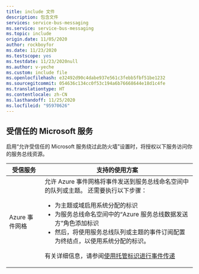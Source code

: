 ```yaml
---
title: include 文件
description: 包含文件
services: service-bus-messaging
ms.service: service-bus-messaging
ms.topic: include
origin.date: 11/05/2020
author: rockboyfor
ms.date: 11/23/2020
ms.testscope: yes
ms.testdate: 11/23/2020null
ms.author: v-yeche
ms.custom: include file
ms.openlocfilehash: e32492d90c4dabe937e561c3febb5fbf51be1232
ms.sourcegitcommit: 054636c134cc0f53c194a6b76668644e18d1c4fe
ms.translationtype: HT
ms.contentlocale: zh-CN
ms.lasthandoff: 11/25/2020
ms.locfileid: "95970626"
---
```

## <a name="trusted-microsoft-services"></a>受信任的 Microsoft 服务
启用“允许受信任的 Microsoft 服务绕过此防火墙”设置时，将授权以下服务访问你的服务总线资源。

<!--CORRECT ON Trusted Microsoft services-->

| 受信服务 | 支持的使用方案 | 
| --------------- | ------------------------- | 
| Azure 事件网格 | 允许 Azure 事件网格将事件发送到服务总线命名空间中的队列或主题。 还需要执行以下步骤： <ul><li>为主题或域启用系统分配的标识</li><li>为服务总线命名空间中的“Azure 服务总线数据发送方”角色添加标识</li><li>然后，将使用服务总线队列或主题的事件订阅配置为终结点，以使用系统分配的标识。</li></ul> <p>有关详细信息，请参阅[使用托管标识进行事件传递](../articles/event-grid/managed-service-identity.md)</p>|

<!-- Update_Description: new article about service bus trusted services -->
<!--NEW.date: 11/23/2020-->